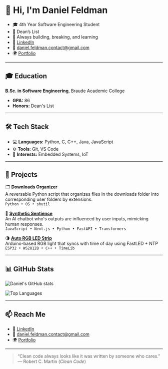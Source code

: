# 👋 Hi, I'm Daniel Feldman

- 🎓 4th Year Software Engineering Student  
- 🏅 Dean’s List 
- 🧠 Always building, breaking, and learning
- 💼 [LinkedIn](https://www.linkedin.com/in/dany-feldman)  
- 📧 daniel.feldman.contact@gmail.com  
- 🌍 [Portfolio](https://portfolio-danielfeldman1s-projects.vercel.app/)

---

## 🎓 Education
**B.Sc. in Software Engineering**, Braude Academic College
- **GPA:** 86
- **Honors:** Dean's List

---

## 🛠️ Tech Stack

- 💻 **Languages:** Python, C, C++, Java, JavaScript
- ⚙️ **Tools:** Git, VS Code  
- 🔬 **Interests:** Embedded Systems, IoT

---

## 🚀 Projects

🗂️ **[Downloads Organizer](https://github.com/DanielFeldman1/folder-organizer)**  
A reversable Python script that organizes files in the downloads folder into corresponding user folders by extensions.  
`Python • OS • shutil`

🧠 **[Synthetic Sentience](https://github.com/DanielFeldman1/synthetic-sentience)**  
An AI chatbot who's outputs are influenced by user inputs, mimicking human responses.  
`JavaScript • Next.js • Python • FastAPI • Transformers`

🌗 **[Auto RGB LED Strip](https://github.com/your-repo)**  
Arduino-based RGB light that syncs with time of day using FastLED + NTP  
`ESP32 • WS2812B • C++ • TimeLib`

---

## 📊 GitHub Stats

![Daniel's GitHub stats](https://github-readme-stats.vercel.app/api?username=DanielFeldman1&show_icons=true&theme=default&hide=stars&count_private=true)

![Top Languages](https://github-readme-stats.vercel.app/api/top-langs/?username=DanielFeldman1&layout=compact)

---

## 📫 Reach Me

- 💼 [LinkedIn](https://www.linkedin.com/in/dany-feldman)  
- 📧 daniel.feldman.contact@gmail.com  
- 🌍 [Portfolio](https://portfolio-danielfeldman1s-projects.vercel.app/)

---

> “Clean code always looks like it was written by someone who cares.”  
> — Robert C. Martin (*Clean Code*)
